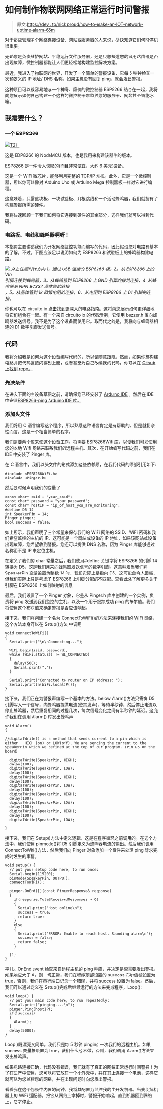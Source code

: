 # 如何制作物联网网络正常运行时间警报

> 原文:[https://dev . to/nick proud/how-to-make-an-IOT-network-uptime-alarm-65m](https://dev.to/nickproud/how-to-make-an-iot-network-uptime-alarm-65m)

对于那些管理多个网络连接设备、网站或服务器的人来说，尽快知道它们何时停机很重要。

无论您是负责维护网站、平稳运行文件服务器，还是只想知道您的家用路由器是否出现故障，微控制器都能让人们更轻松地构建监控解决方案。

最近，我进入了物联网的世界，开发了一个简单的警报设备，它每 5 秒钟检查一次预定义的 IP 地址/ DNS 名称，如果主机没有回复 ping，就会发出警报。

这种项目可以很容易地与一个神奇、廉价的微控制器 ESP8266 结合在一起，我将向您展示如何自己构建一个这样的微控制器来监控您的服务器、网站甚至智能冰箱。

## [](#what-do-i-need)我需要什么？

### [](#an-esp8266)一个 ESP8266

[![](../Images/01f332d8de40ca65d7b88e8f9b05cb97.png)T2】](https://res.cloudinary.com/practicaldev/image/fetch/s--DolGchhJ--/c_limit%2Cf_auto%2Cfl_progressive%2Cq_auto%2Cw_880/https://www.automationmission.com/wp-content/uploads/2019/08/ESP8266.jpg)

这是 EDP8266 的 NodeMCU 版本，也是我用来构建该器件的版本。

ESP8266 是一件令人惊叹的(而且非常便宜，大约 6 美元)设备。

这是一个 WiFi 微芯片，能够利用完整的 TCP/IP 堆栈。此外，它是一个微控制器，所以你可以像对 Arduino Uno 或 Arduino Mega 控制器板一样对它进行编程。

这意味着，只需这块板、一块试验板、几根跳线和一个活动蜂鸣器，我们就拥有了构建警报所需的硬件。

我将快速回顾一下我们如何将它连接到硬件的其余部分，这样我们就可以得到代码。

### [](#boards-and-wires-and-buzzers-oh-my)电路板、电线和蜂鸣器啊呀！

本指南主要讲述我们为开发网络监控功能而编写的代码，因此假设您对电路有基本的了解。不过，下图应该足以说明如何为 ESP8266 和试验板上的蜂鸣器构建电路。

[![](../Images/55894a018122787a930c00ff6bcf371c.png) ](https://res.cloudinary.com/practicaldev/image/fetch/s--19mPD4An--/c_limit%2Cf_auto%2Cfl_progressive%2Cq_auto%2Cw_880/https://www.automationmission.com/wp-content/uploads/2019/08/Circuit-2-1024x647.png) *从左往顺时针方向:1。通过 USB 连接的 ESP8266 板，2。从 ESP8266 上的 VIn\
引脚连接到蜂鸣器，3。从蜂鸣器到 EDP8266 上 GND 引脚的接地连接，4 .从蜂鸣器到 NPN BC337 晶体管的连接\
，5。从晶体管到 1k 欧姆电阻的连接，6。从电阻到 ESP8266 上 D1 引脚的连接。*

你也可以在 circuito.io [点击](https://www.circuito.io/static/reply/index.html?solutionId=5d56a46438405c0030eb9a74&solutionPath=storage.circuito.io)找到更深入的电路指南。这将向您展示如何更详细地将它们组合在一起。有一个来自 circuito.io 的代码示例，它使用 buzzer.h 库向蜂鸣器发送信号。我不是为了这个设备而使用它。取而代之的是，我将向与蜂鸣器相连的 D1 数字引脚发送信号。

## [](#the-code)代码

我将介绍我是如何为这个设备编写代码的，所以请随意跟随。然而，如果你想构建电路并把代码直接闪存到上面，或者甚至为自己改编我的代码，你可以在 [Github 上找到 repo。](https://github.com/nickproud/IoTNetworkAlarm)

### [](#prerequisites)先决条件

在进入下面的主设备草图之前，请确保您已经安装了 [Arduino IDE](https://www.arduino.cc/en/Main/Software) ，然后在 IDE 中安装[ESP8266-ping Arduino IDE 库。](https://www.arduino.cc/en/guide/libraries)

### [](#add-the-header-files)添加头文件

我们将用 C 语言编写这个程序，所以熟悉这种语言肯定是有帮助的，但是就复杂性而言，这是一个相当简单的程序。

我们需要两个库来使这个设备工作。将需要 ESP8266Wifi 库，以便我们可以使用您的本地 Wifi 网络来联系我们的远程主机。其次，在开始编写代码之前，我们在 IDE 中安装了 Pinger 库。

在 C 语言中，我们以头文件的形式添加这些依赖项，在我们代码的顶部引用如下:

```
#include <ESP8266WiFi.h>
#include <Pinger.h> 
```

然后是时候声明我们的变量了

```
const char* ssid = "your_ssid";
const char* password = "your_password";
const char* hostIP = "ip_of_host_you_are_monitoring";
#define D5 14
int SpeakerPin = 14;
Pinger pinger;
bool success = false; 
```

如上所示，我们声明了三个常量来保存我们的 WiFi 网络的 SSID、WiFi 密码和我们希望监控的主机的 IP。这可能是一个网站或设备的 IP 地址，如果该网站或设备出现故障，您希望收到警报。您还可以提供 DNS 名称，因为 Pinger 库能够通过名称而不是 IP 来定位主机。

在定义了我们的 char 常量之后，我们使用#define 关键字将 ESP8266 的引脚 14 转换为 D5，这是我们用来向蜂鸣器发送信号的数字引脚。这意味着当我们将 SpeakerPin 变量设置为整数 14 时，我们实际上是指向 D5。这可能会令人困惑，但我们实际上只是考虑了 ESP8266 上引脚分配的不匹配。查看[此处](https://techtutorialsx.com/2017/04/02/esp8266-nodemcu-pin-mappings/)了解更多关于引脚在 ESP8266 上如何映射的信息

最后，我们设置了一个 Pinger 对象，它是从 Pinger.h 库中创建的一个实例，负责将 ping 发送到我们监控的主机，以及一个用于跟踪成功 ping 的布尔值。我们将使用这个布尔值来确定警报是否应该响起。

接下来，我们将创建一个名为 ConnectToWiFi()的方法来连接我们的 WiFi 网络，这个方法本身可以在 Setup()方法
中调用

```
void connectToWiFi()
{
  Serial.print("\n\nConnecting...");

  WiFi.begin(ssid, password);
  while (WiFi.status() != WL_CONNECTED)
  {
    delay(500);
    Serial.print(".");
  }

  Serial.print("Connected to router on IP address: ");
  Serial.println(WiFi.localIP());
} 
```

接下来，我们正在为警报声编写一个基本的方法。below Alarm()方法只需向 D5 引脚写入一个信号，向蜂鸣器提供电流(使其发声)，等待半秒钟，然后停止电流以停止蜂鸣器，然后重复相同的过程几次，每次信号变化之间有半秒钟的延迟。这允许我们在调用 Alarm()
时发出蜂鸣声

```
void Alarm()
{

//digitalWrite() is a method that sends current to a pin which is either   HIGH (on) or LOW(off). We are sending the current to the SpeakerPin which we defined at the top of our program. (Pin D5 on the board)

  digitalWrite(SpeakerPin, HIGH);
  delay(100);
  digitalWrite(SpeakerPin, LOW);
  delay(100);
  digitalWrite(SpeakerPin, HIGH);
  delay(100);
  digitalWrite(SpeakerPin, LOW);
  delay(100);
  digitalWrite(SpeakerPin, HIGH);
  delay(100);
  digitalWrite(SpeakerPin, LOW);
  delay(100);
  digitalWrite(SpeakerPin, HIGH);
  delay(100);
  digitalWrite(SpeakerPin, LOW);

} 
```

接下来，我们在 Setup()方法中定义逻辑。这是在程序循环之前调用的。在这个方法中，我们使用 pinmode()将 D5 引脚定义为蜂鸣器电流的输出。然后我们调用 ConnectToWifi()方法，然后我们向 Pinger 对象添加一个事件来处理 ping 请求完成时发生的事情。

```
void setup() {
  // put your setup code here, to run once:
  Serial.begin(115200);
  pinMode(SpeakerPin, OUTPUT);
  connectToWiFi();

  pinger.OnEnd([](const PingerResponse& response)
  {
    if(response.TotalReceivedResponses > 0)
    {
      Serial.print("Host online\n");
      success = true;
      return true;
    }
    else
    {
      Serial.print("ERROR: Unable to reach host. Sounding alarm\n");
      success = false;
      return false;
    }

  });
} 
```

平儿。OnEnd event 检查来自远程主机的 ping 响应，并决定是否需要发出警报。如果响应大于 0，则一切正常，我们在程序顶部设置的 success 布尔值被设置为 true，否则，我们在串行端口记录一个错误，并将 success 设置为 false。然后，我们可以通过定义在 Setup()完成后继续运行的方法来完成程序，Loop():

```
void loop() {
  // put your main code here, to run repeatedly:
  Serial.print("pinging....\n");
  pinger.Ping(hostIP);
  if(!success)
  {
    Alarm();
  }
  delay(5000);
} 
```

Loop()既漂亮又简单。我们只是每 5 秒钟 pinging 一次我们的远程主机。如果 success 变量被设置为 true，我们什么也不做，否则，我们调用 Alarm()方法来发出蜂鸣声。

如果电路连接正确，代码没有错误，我们就有了真正的网络正常运行时间警报！为了在生产中使用，您可以将它放在一个小外壳中，并在其上连接一个电池，这样它就可以为您监控您的网络，并在出现问题时向您发出警报。

看看我在这个视频中内置的闹钟。我将其配置为监控我的主开发机器。当我关掉机器上的 WiFi 适配器，把它从网络上拿掉时，警报开始响起。直到机器回到网络上，它才停止。